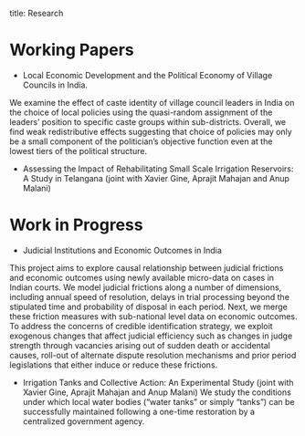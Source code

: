 title: Research

# Working Papers

* Local Economic Development and the Political Economy of Village Councils in India.

We examine the effect of caste identity of village council leaders in India on the choice of 
local policies using the quasi-random assignment of the leaders’ position to specific caste groups within sub-districts. 
Overall, we find weak redistributive effects suggesting that choice of policies may only be a small component of the 
politician’s objective function even at the lowest tiers of the political structure.

* Assessing the Impact of Rehabilitating Small Scale Irrigation Reservoirs: A Study in Telangana (joint with Xavier Gine, Aprajit Mahajan and Anup Malani)

# Work in Progress

* Judicial Institutions and Economic Outcomes in India

This project aims to explore causal relationship between judicial frictions and economic outcomes using newly available micro-data on cases in Indian courts. We model judicial frictions along a number of dimensions, including annual speed of resolution, delays in trial processing beyond the stipulated time and probability of disposal in each period. Next, we merge these friction measures with sub-national level data on economic outcomes. To address the concerns of credible identification strategy, we exploit exogenous changes that affect judicial efficiency such as changes in judge strength through vacancies arising out of sudden death or accidental causes, roll-out of alternate dispute resolution mechanisms and prior period legislations that either induce or reduce these frictions.

* Irrigation Tanks and Collective Action: An Experimental Study (joint with Xavier Gine, Aprajit Mahajan and Anup Malani)
We study the conditions under which local water bodies (“water tanks” or simply “tanks”) can be successfully maintained following a one-time restoration by a centralized government agency.
